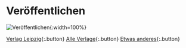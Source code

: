 <link rel="stylesheet" href="/Buchstadt-Leipzig/css/style.css">

# Veröffentlichen

![Veröffentlichen](https://www.druckkunst-museum.de/assets/images/8/kleukens-initialen_titel-eba63503.jpg){:width=100%}

[Verlag Leipzig](z_rm.html){:.button}
[Alle Verlage](z_lb.html){:.button}
[Etwas anderes](z_sh.html){:.button}
